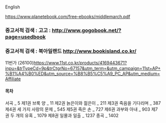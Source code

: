 
# 

English



https://www.planetebook.com/free-ebooks/middlemarch.pdf


### 중고서적 검색 : 고고 : http://www.gogobook.net/?page=usedbook
### 중고서적 검색 : 북아일랜드 http://www.bookisland.co.kr/

11번가 (26100)https://www.11st.co.kr/products/4169443671?inpu=&trTypeCd=9p&trCtgrNo=67157&utm_term=&utm_campaign=11st+AP+%B1%A4%B0%ED&utm_source=%B8%B5%C5%A9_PC_AP&utm_medium=Affiliate


#### 목차

서곡 _ 5
제1권 브룩 양 _ 11
제2권 늙은이와 젊은이 _ 211
제3권 죽음을 기다리며 _ 387
제4권 세 가지 사랑의 문제 _ 545
제5권 죽은 손 _ 727
제6권 과부와 아내 _ 903
제7권 두 개의 유혹 _ 1079
제8권 일몰과 일출 _ 1237
종곡 _ 1402
